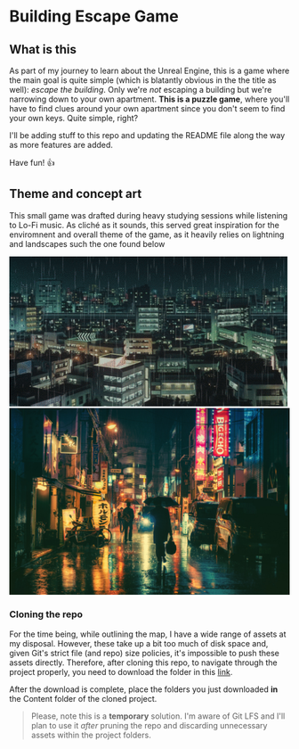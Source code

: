 # Building Escape Game

## What is this
As part of my journey to learn about the Unreal Engine, this is a game where the main goal is quite simple (which is blatantly obvious in the the title as well): *escape the building*. Only we're *not* escaping a building but we're narrowing down to your own apartment. 
**This is a puzzle game**, where you'll have to find clues around your own apartment since you don't seem to find your own keys. Quite simple, right?

I'll be adding stuff to this repo and updating the README file along the way as more features are added.

Have fun! :+1:

## Theme and concept art

This small game was drafted during heavy studying sessions while listening to Lo-Fi music. As cliché as it sounds, this served great inspiration for the enviromnent and overall theme of the game, as it heavily relies on lightning and landscapes such the one found below

![](https://github.com/LuchoTurtle/BuildingEscape/blob/master/rainy-gif.gif)
![](https://github.com/LuchoTurtle/BuildingEscape/blob/master/rainy-tokyo.jpg)


### Cloning the repo

For the time being, while outlining the map, I have a wide range of assets at my disposal. However, these take up a bit too much of disk space and, given Git's strict file (and repo) size policies, it's impossible to push these assets directly. Therefore, after cloning this repo, to navigate through the project properly, you need to download the folder in this [link](https://www.dropbox.com/sh/umjihmz8s2thev7/AACJpQ5lUh9Cv6NYqTLbmoyha?dl=0).

After the download is complete, place the folders you just downloaded **in** the Content folder of the cloned project.

> Please, note this is a **temporary** solution. I'm aware of Git LFS and I'll plan to use it *after* pruning the repo and discarding unnecessary assets within the project folders. 
